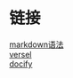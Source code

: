 <link rel="stylesheet" type="text/css" href="/themes/newsprint.css">

# 链接
[markdown语法](https://markdown.com.cn/extended-syntax/footnotes.html)  
[versel](https://vercel.com/sjyzy/notes)  
[docify](https://docsify.js.org/#/zh-cn/)